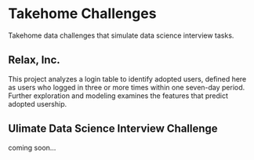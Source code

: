 # Takehome Challenges

Takehome data challenges that simulate data science interview tasks.

## Relax, Inc.

This project analyzes a login table to identify adopted users, defined here as users who logged in three or more times within one seven-day period. Further exploration and modeling examines the features that predict adopted usership.

## Ulimate Data Science Interview Challenge

coming soon...
